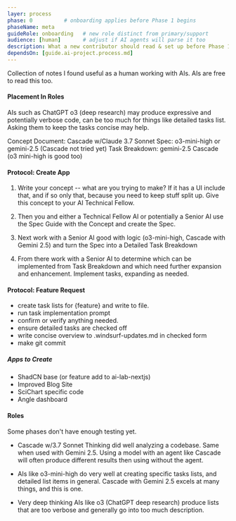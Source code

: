 ```yaml
---
layer: process
phase: 0          # onboarding applies before Phase 1 begins
phaseName: meta
guideRole: onboarding   # new role distinct from primary/support
audience: [human]       # adjust if AI agents will parse it too
description: What a new contributor should read & set up before Phase 1.
dependsOn: [guide.ai-project.process.md]
---
```

Collection of notes I found useful as a human working with AIs.  AIs are free to read this too.

#### Placement In Roles
AIs such as ChatGPT o3 (deep research) may produce expressive and potentially verbose code, can be too much for things like detailed tasks list.  Asking them to keep the tasks concise may help.

Concept Document: Cascade w/Claude 3.7 Sonnet
Spec: o3-mini-high or gemini-2.5 (Cascade not tried yet)
Task Breakdown: gemini-2.5 Cascade (o3 mini-high is good too)

#### Protocol: Create App
1. Write your concept -- what are you trying to make?  If it has a UI include that, and if so only that, because you need to keep stuff split up.  Give this concept to your AI Technical Fellow.
   
2. Then you and either a Technical Fellow AI or potentially a Senior AI use the Spec Guide with the Concept and create the Spec.
   
3. Next work with a Senior AI good with logic (o3-mini-high, Cascade with Gemini 2.5) and turn the Spec into a Detailed Task Breakdown
   
4. From there work with a Senior AI to determine which can be implemented from Task Breakdown and which need further expansion and enhancement.  Implement tasks, expanding as needed.

#### Protocol: Feature Request
* create task lists for {feature} and write to file.
* run task implementation prompt
* confirm or verify anything needed.
* ensure detailed tasks are checked off
* write concise overview to .windsurf-updates.md in checked form
* make git commit

##### Apps to Create
* ShadCN base (or feature add to ai-lab-nextjs)
* Improved Blog Site
* SciChart specific code
* Angle dashboard

#### Roles
Some phases don't have enough testing yet.

* Cascade w/3.7 Sonnet Thinking did well analyzing a codebase.  Same when used with Gemini 2.5.  Using a model with an agent like Cascade will often produce different results then using without the agent.
  
* AIs like o3-mini-high do very well at creating specific tasks lists, and detailed list items in general.  Cascade with Gemini 2.5 excels at many things, and this is one.

* Very deep thinking AIs like o3 (ChatGPT deep research) produce lists that are too verbose and generally go into too much description.

